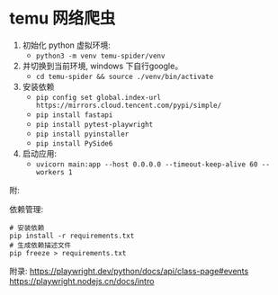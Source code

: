 # temu 网络爬虫

1. 初始化 python 虚拟环境: 
   * `python3 -m venv temu-spider/venv`
2. 并切换到当前环境, windows 下自行google。
   * `cd temu-spider && source ./venv/bin/activate`
3. 安装依赖
   * `pip config set global.index-url https://mirrors.cloud.tencent.com/pypi/simple/`
   * `pip install fastapi`
   * `pip install pytest-playwright`
   * `pip install pyinstaller`
   * `pip install PySide6`
4. 启动应用: 
   * `uvicorn main:app --host 0.0.0.0 --timeout-keep-alive 60 --workers 1`



附:

依赖管理:
```
# 安装依赖
pip install -r requirements.txt
# 生成依赖描述文件
pip freeze > requirements.txt
```

附录:
https://playwright.dev/python/docs/api/class-page#events
https://playwright.nodejs.cn/docs/intro

